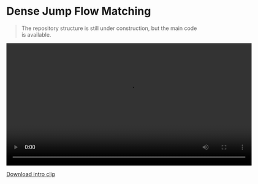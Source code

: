 # Dense Jump Flow Matching

> The repository structure is still under construction, but the main code is available.

<video controls width="640">
  <source src="https://github.com/ZidongChen25/Dense-Jump-FlowMatchingPolicy/raw/main/assets/icra_intro.mp4" type="video/mp4">
  Your browser does not support the video tag. [Watch the video](https://github.com/ZidongChen25/Dense-Jump-FlowMatchingPolicy/raw/main/assets/icra_intro.mp4).
</video>

[Download intro clip](https://github.com/ZidongChen25/Dense-Jump-FlowMatchingPolicy/raw/main/assets/icra_intro.mp4)